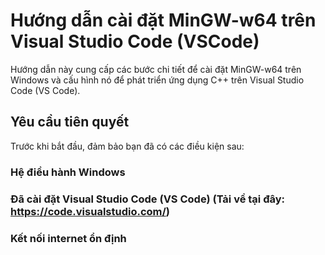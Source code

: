 # Hướng dẫn cài đặt MinGW-w64 trên Visual Studio Code (VSCode)

Hướng dẫn này cung cấp các bước chi tiết để cài đặt MinGW-w64 trên Windows và cấu hình nó để phát triển ứng dụng C++ trên Visual Studio Code (VS Code).

## Yêu cầu tiên quyết
Trước khi bắt đầu, đảm bảo bạn đã có các điều kiện sau:

### Hệ điều hành Windows
### Đã cài đặt Visual Studio Code (VS Code) (Tải về tại đây: https://code.visualstudio.com/)
### Kết nối internet ổn định
